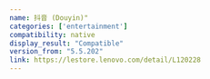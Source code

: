 ```yaml
---
name: 抖音 (Douyin)"
categories: ['entertainment']
compatibility: native
display_result: "Compatible"
version_from: "5.5.202"
link: https://lestore.lenovo.com/detail/L120228
---
```

